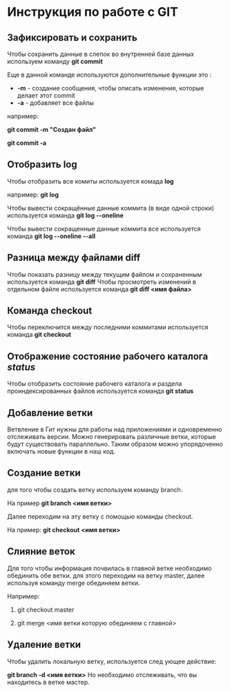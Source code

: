 # Инструкция по работе с GIT
 
## Зафиксировать и сохранить

Чтобы сохранить данные в слепок во внутренней базе данных используем команду  **git commit**

Еще в данной команде используются дополнительные функции это :
* **-m** - создание сообщения, чтобы описать изменения, которые делает этот commit
* **-a** - добавляет все файлы 

например:

**git commit -m "Создан файл"**

**git commit -a**

## Отобразить log
Чтобы отобразить все комиты используется комада **log**

например: **git log**

Чтобы вывести сокращённые данные коммита (в виде одной строки) используется команда **git log --oneline**

Чтобы вывести сокращенные данные коммита все используется команда **git log --oneline --all**

## Разница между файлами diff

Чтобы показать разницу между текущим файлом и сохраненным используется команда **git diff**
Чтобы просмотреть изменений в отдельном файле используется команда **git diff <имя файла>**
## Команда checkout

Чтобы переключится между последними коммитами используется команда **git checkout**

## Отображение состояние рабочего каталога *status*

Чтобы отобразить состояние рабочего каталога и раздела проиндексированных файлов используется команда **git status**

## Добавление ветки

Ветвление в Гит нужны для работы над приложениями и одновременно отслеживать версии. Можно генерировать различные ветки, которые будут существовать параллельно. Таким образом можно упорядоченно включать новые функции в наш код.

## Создание ветки

для того чтобы создать ветку используем команду branch. 

На пример    **git branch <имя ветки>**

Далее переходим на эту ветку с помощью команды checkout. 

На пример: **git checkout <имя ветки>**

## Слияние веток

Для того чтобы информация почвилась в главной ветке необходимо обединить обе ветки. для этого переходим на ветку master, далее используя команду merge обединяем ветки. 

Например: 

1. git checkout master

2. git merge <имя ветки которую обединяем с главной>

## Удаление ветки

Чтобы удалить локальную ветку, используется след ующее действие: 

**git branch -d <имя ветки>**
Но необходимо отслеживать, что вы находитесь в ветке мастер.